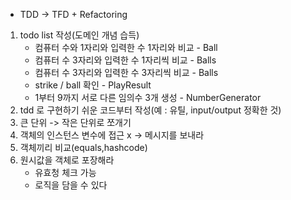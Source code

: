 
* TDD -> TFD + Refactoring

1. todo list 작성(도메인 개념 습득)
   - 컴퓨터 수와 1자리와 입력한 수 1자리와 비교 - Ball
   - 컴퓨터 수 3자리와 입력한 수 1자리씩 비교 - Balls
   - 컴퓨터 수 3자리와 입력한 수 3자리씩 비교 - Balls
   - strike / ball 확인 - PlayResult  
   - 1부터 9까지 서로 다른 임의수 3개 생성 - NumberGenerator
2. tdd 로 구현하기 쉬운 코드부터 작성(예 : 유틸, input/output 정확한 것)
3. 큰 단위 -> 작은 단위로 쪼개기
4. 객체의 인스턴스 변수에 접근 x -> 메시지를 보내라
5. 객체끼리 비교(equals,hashcode)
6. 원시값을 객체로 포장해라
    - 유효청 체크 가능
    - 로직을 담을 수 있다
    